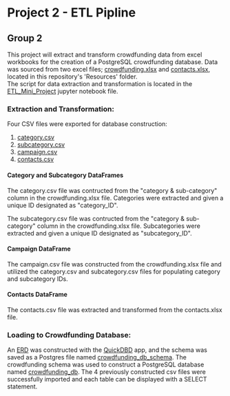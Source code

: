 # Project 2 - ETL Pipline
## Group 2

This project will extract and transform crowdfunding data from excel workbooks for the creation of a PostgreSQL crowdfunding database.
Data was sourced from two excel files; [crowdfunding.xlsx](Resources/crowdfunding.xlsx) and [contacts.xlsx](Resources/contacts.xlsx), located in this repository's 'Resources' folder.  
The script for data extraction and transformation is located in the [ETL_Mini_Project](ETL_Mini_Project_AAfolabi_MKhan_EMaksimova_SLaBelle.ipynb) jupyter notebook file. 

### Extraction and Transformation:

Four CSV files were exported for database construction:
1. [category.csv](Resources/category.csv)
2. [subcategory.csv](Resources/subcategory.csv)
3. [campaign.csv](Resources/campaign.csv)
4. [contacts.csv](Resources/contacts.csv)
   
#### Category and Subcategory DataFrames
The category.csv file was contructed from the "category & sub-category" column in the crowdfunding.xlsx file.  Categories were extracted and given a unique ID designated as "category_ID".  

The subcategory.csv file was contructed from the "category & sub-category" column in the crowdfunding.xlsx file.  Subcategories were extracted and given a unique ID designated as "subcategory_ID".  

#### Campaign DataFrame
The campaign.csv file was constructed from the crowdfunding.xlsx file and utilized the category.csv and subcategory.csv files for populating category and subcategory IDs.  

#### Contacts DataFrame
The contacts.csv file was extracted and transformed from the contacts.xlsx file.  

### Loading to Crowdfunding Database:

An [ERD](Resources/ERD) was constructed with the [QuickDBD](https://www.quickdatabasediagrams.com/) app, and the schema was saved as a Postgres file named [crowdfunding_db_schema](crowdfunding_db_schema.sql).
The crowdfunding schema was used to construct a PostgreSQL database named [crowdfunding_db](crowdfunding_db.sql).  The 4 previously constructed csv files were successfully imported and each table can be displayed with a SELECT statement.

